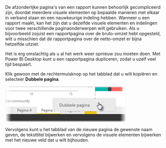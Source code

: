 De afzonderlijke pagina's van een rapport kunnen behoorlijk gecompliceerd zijn, doordat meerdere visuele elementen op bepaalde manieren met elkaar in verband staan en een nauwkeurige indeling hebben. Wanneer u een rapport maakt, kan het zijn dat u dezelfde visuele elementen en indelingen voor twee verschillende paginaonderwerpen wilt gebruiken. Als u bijvoorbeeld zojuist een rapportpagina over de bruto-omzet hebt opgesteld, wilt u misschien dat de rapportpagina over de netto-omzet er bijna hetzelfde uitziet.

Het is erg omslachtig als u al het werk weer opnieuw zou moeten doen. Met Power BI Desktop kunt u een rapportpagina dupliceren, zodat u uzelf veel tijd bespaart.

Klik gewoon met de rechtermuisknop op het tabblad dat u wilt kopiëren en selecteer **Dubbele pagina**.

![](media/3-11b-duplicate-page/3-11b_1.png)

Vervolgens kunt u het tabblad van de nieuwe pagina de gewenste naam geven, de teksttitel bijwerken en vervolgens de visuele elementen bijwerken met het nieuwe veld dat u wilt bijhouden.

